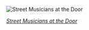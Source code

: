 
![Street Musicians at the Door](https://upload.wikimedia.org/wikipedia/commons/thumb/7/7d/Street_Musicians_at_the_Door_-_Jacob_Octhtervelt_%28edit%29.jpg/525px-Street_Musicians_at_the_Door_-_Jacob_Octhtervelt_%28edit%29.jpg)

*[Street Musicians at the Door](https://wikipedia.org/wiki/File:Street_Musicians_at_the_Door_-_Jacob_Octhtervelt_(edit).jpg)*
